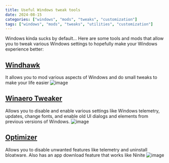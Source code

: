 ```yaml
---
title: Useful Windows tweak tools
date: 2024-08-15
categories: ["windows", "mods", "tweaks", "customization"]
tags: ["windows", "mods", "tweaks", "utilities", "customization"]
---
```


Windows kinda sucks by default... Here are some tools and mods that allow you to tweak various Windows settings to hopefully make your Windows experience better:

## [Windhawk](https://windhawk.net/)
It allows you to mod various aspects of Windows and do small tweaks to make your life easier
![image](https://github.com/user-attachments/assets/2342412b-2cb0-40d0-8b12-abcc8294febf)

## [Winaero Tweaker](https://winaerotweaker.com/)
Allows you to disable and enable various settings like Windows telemetry, updates, change fonts, and enable old UI dialogs and elements from previous versions of Windows.
![image](https://github.com/user-attachments/assets/8e2b6bd1-2922-4fcf-8278-7c27ef278422)

## [Optimizer](https://github.com/hellzerg/optimizer)
Allows you to disable unwanted features like telemetry and uninstall bloatware. Also has an app download feature that works like Ninite
![image](https://github.com/user-attachments/assets/bd4421ce-2655-49c0-8b76-52b6e1ceeca3)


